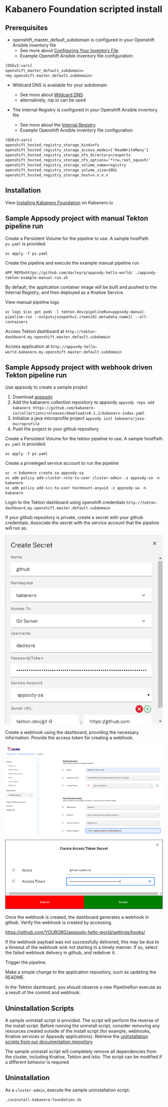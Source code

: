 # Kabanero Foundation scripted install

## Prerequisites

* openshift_master_default_subdomain is configured in your Openshift Ansible inventory file
  * See more about [Configuring Your Inventory File](https://docs.okd.io/3.11/install/configuring_inventory_file.html)
  * Example Openshift Ansible inventory file configuration:
 ```
 [OSEv3:vars]
 openshift_master_default_subdomain=<my.openshift.master.default.subdomain>
 ```
  
* Wildcard DNS is available for your subdomain
  * See more about [Wildcard DNS](https://docs.openshift.com/container-platform/3.11/install/prerequisites.html#wildcard-dns-prereq)
  * alternatively, nip.io can be used
  
* The Internal Registry is configured in your Openshift Ansible inventory file
  * See more about the [Internal Registry](https://docs.okd.io/3.11/install_config/registry/index.html)
  * Example Openshift Ansible inventory file configuration:
```
[OSEv3:vars]
openshift_hosted_registry_storage_kind=nfs
openshift_hosted_registry_storage_access_modes=['ReadWriteMany']
openshift_hosted_registry_storage_nfs_directory=/exports
openshift_hosted_registry_storage_nfs_options='*(rw,root_squash)'
openshift_hosted_registry_storage_volume_name=registry
openshift_hosted_registry_storage_volume_size=10Gi
openshift_hosted_registry_storage_host=n.n.n.n
```

## Installation

View [Installing Kabanero Foundation](https://kabanero.io/docs/ref/general/installing-kabanero-foundation.html) on Kabanero.io

## Sample Appsody project with manual Tekton pipeline run

Create a Persistent Volume for the pipeline to use. A sample hostPath `pv.yaml` is provided.
```
oc apply -f pv.yaml
```

Create the pipeline and execute the example manual pipeline run
```
APP_REPO=https://github.com/dacleyra/appsody-hello-world/ ./appsody-tekton-example-manual-run.sh
```

By default, the application container image will be built and pushed to the Internal Registry, and then deployed as a Knative Service.

View manual pipeline logs
```
oc logs $(oc get pods -l tekton.dev/pipelineRun=appsody-manual-pipeline-run --output=jsonpath={.items[0].metadata.name}) --all-containers
```

Access Tekton dashboard at `http://tekton-dashboard.my.openshift.master.default.subdomain`

Access application at `http://appsody-hello-world.kabanero.my.openshift.master.default.subdomain`


## Sample Appsody project with webhook driven Tekton pipeline run

Use appsody to create a sample project

1. Download [appsody](https://github.com/appsody/appsody/releases)
2. Add the kabanero collection repository to appsody `appsody repo add kabanero https://github.com/kabanero-io/collections/releases/download/v0.1.2/kabanero-index.yaml`
3. Initialize a java microprofile project `appsody init kabanero/java-microprofile`
4. Push the project to your github repository

Create a Persistent Volume for the tekton pipeline to use. A sample hostPath `pv.yaml` is provided.
```
oc apply -f pv.yaml
```

Create a priveleged service account to run the pipeline
```
oc -n kabanero create sa appsody-sa
oc adm policy add-cluster-role-to-user cluster-admin -z appsody-sa -n kabanero
oc adm policy add-scc-to-user hostmount-anyuid -z appsody-sa -n kabanero
```

Login to the Tekton dashboard using openshift credentials `http://tekton-dashboard.my.openshift.master.default.subdomain`

If your github repository is private, create a secret with your github credentials. Associate the secret with the service account that the pipeline will run as. 

![](secret.png)

Create a webhook using the dashboard, providing the necessary information. Provide the access token for creating a webhook.

![](webhook.png)

![](cats.png)

Once the webhook is created, the dashboard generates a webhook in github. Verify the webhook is created by accessing.

https://github.com/YOURORG/appsody-hello-world/settings/hooks/

If the webhook payload was not successfully delivered, this may be due to a timeout of the webhook sink not starting in a timely manner. If so, select the failed webhook delivery in github, and redeliver it.

Trigger the pipeline.

Make a simple change to the application repository, such as updating the README.

In the Tekton dashboard, you should observe a new PipelineRun execute as a result of the commit and webhook.

## Uninstallation Scripts

A sample uninstall script is provided.  The script will perform the reverse of the install script.  Before running the uninstall script, consider removing any resources created outside of the install script (for example, webhooks, Knative services or Appsody applications).  Retrieve the [uninstallation scripts from our documentation repository](https://github.com/kabanero-io/kabanero-foundation/tree/master/scripts)

The sample uninstall script will completely remove all dependencies from the cluster, including Knative, Tekton and Istio.  The script can be modified if a different behavior is required.

## Uninstallation

As a `cluster-admin`, execute the sample uninstallation script:
```
./uninstall-kabanero-foundation.sh
```

